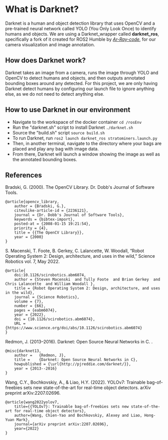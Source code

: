 # What is Darknet?
Darknet is a human and object detection library that uses OpenCV and a pre-trained neural network called YOLO (You Only Look Once) to identify humans and objects. We are using a Darknet_wrapper called **darknet_ros**, specifically a fork of it created for ROS2 Humble by [*Ar-Ray-code*](https://github.com/Ar-Ray-code), for our camera visualization and image annotation. 

## How does Darknet work?
Darknet takes an image from a camera, runs the image through YOLO and OpenCV to detect humans and objects, and then outputs annotated bounding boxes around any detected. For this project, we are only having Darknet detect humans by configuring our launch file to ignore anything else, as we do not need to detect anything else.

## How to use Darknet in our environment
- Navigate to the workspace of the docker container `cd /rosEnv`
- Run the "darknet.sh" script to install Darknet `./darknet.sh`
- Source the "build.sh" script `source build.sh`
- To run Darknet, run `ros2 launch darknet_ros stratominers.launch.py`
- Then, in another terminal, navigate to the directory where your bags are placed and play any bag with image data.
- From there, Darknet will launch a window showing the image as well as the annotated bounding boxes.

## References

Bradski, G. (2000). The OpenCV Library. Dr. Dobb's Journal of Software Tools.

    @article{opencv_library,
        author = {Bradski, G.},
        citeulike-article-id = {2236121},
        journal = {Dr. Dobb's Journal of Software Tools},
        keywords = {bibtex-import},
        posted-at = {2008-01-15 19:21:54},
        priority = {4},
        title = {{The OpenCV Library}},
        year = {2000}
    }

S. Macenski, T. Foote, B. Gerkey, C. Lalancette, W. Woodall, “Robot Operating System 2: Design, architecture, and uses in the wild,” Science Robotics vol. 7, May 2022.

    @article{
        doi:10.1126/scirobotics.abm6074,
        author = {Steven Macenski  and Tully Foote  and Brian Gerkey  and Chris Lalancette  and William Woodall },
        title = {Robot Operating System 2: Design, architecture, and uses in the wild},
        journal = {Science Robotics},
        volume = {7},
        number = {66},
        pages = {eabm6074},
        year = {2022},
        doi = {10.1126/scirobotics.abm6074},
        URL = {https://www.science.org/doi/abs/10.1126/scirobotics.abm6074}
    }

Redmon, J. (2013–2016). Darknet: Open Source Neural Networks in C. .

    @misc{darknet13,
        author =   {Redmon, J},
        title =    {Darknet: Open Source Neural Networks in C},
        howpublished = {\url{http://pjreddie.com/darknet/}},
        year = {2013--2016}
    }

Wang, C.Y., Bochkovskiy, A., & Liao, H.Y. (2022). YOLOv7: Trainable bag-of-freebies sets new state-of-the-art for real-time object detectors. arXiv preprint arXiv:2207.02696.

    @article{wang2022yolov7,
        title={{YOLOv7}: Trainable bag-of-freebies sets new state-of-the-art for real-time object detectors},
        author={Wang, Chien-Yao and Bochkovskiy, Alexey and Liao, Hong-Yuan Mark},
        journal={arXiv preprint arXiv:2207.02696},
        year={2022}
    }

